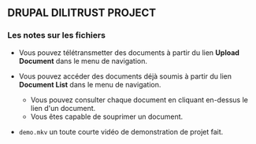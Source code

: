 ## DRUPAL DILITRUST PROJECT

### Les notes sur les fichiers

- Vous pouvez télétransmetter des documents à partir du lien **Upload Document** dans le menu de navigation.
	  
- Vous pouvez accéder des documents déjà soumis à partir du lien **Document List** dans le menu de navigation.
  - Vous pouvez consulter chaque document en cliquant en-dessus le lien d'un document.
  - Vous êtes capable de souprimer un document.

- ```demo.mkv``` un toute courte vidéo de demonstration de projet fait.
  

